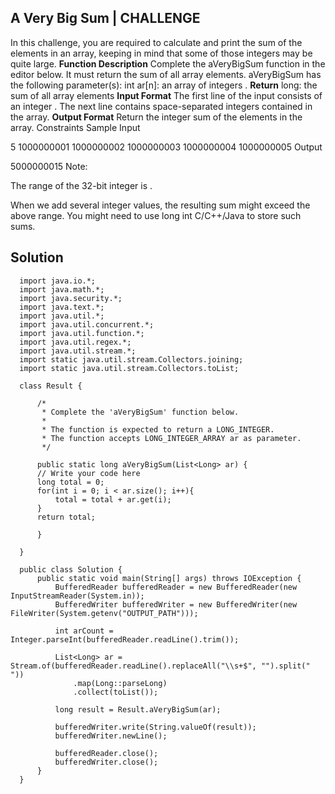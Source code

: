 ## A Very Big Sum | CHALLENGE
In this challenge, you are required to calculate and print the sum of the elements in an array, keeping in mind that some of those integers may be quite large.
**Function Description**
Complete the aVeryBigSum function in the editor below. It must return the sum of all array elements.
aVeryBigSum has the following parameter(s):
int ar[n]: an array of integers .
**Return**
long: the sum of all array elements
**Input Format**
The first line of the input consists of an integer .
The next line contains  space-separated integers contained in the array.
**Output Format**
Return the integer sum of the elements in the array.
Constraints
Sample Input

5
1000000001 1000000002 1000000003 1000000004 1000000005
Output

5000000015
Note:

The range of the 32-bit integer is .

When we add several integer values, the resulting sum might exceed the above range. You might need to use long int C/C++/Java to store such sums.

##  Solution
      import java.io.*;
      import java.math.*;
      import java.security.*;
      import java.text.*;
      import java.util.*;
      import java.util.concurrent.*;
      import java.util.function.*;
      import java.util.regex.*;
      import java.util.stream.*;
      import static java.util.stream.Collectors.joining;
      import static java.util.stream.Collectors.toList;
      
      class Result {
      
          /*
           * Complete the 'aVeryBigSum' function below.
           *
           * The function is expected to return a LONG_INTEGER.
           * The function accepts LONG_INTEGER_ARRAY ar as parameter.
           */
      
          public static long aVeryBigSum(List<Long> ar) {
          // Write your code here
          long total = 0;
          for(int i = 0; i < ar.size(); i++){
              total = total + ar.get(i);
          }
          return total;
      
          }
      
      }
      
      public class Solution {
          public static void main(String[] args) throws IOException {
              BufferedReader bufferedReader = new BufferedReader(new InputStreamReader(System.in));
              BufferedWriter bufferedWriter = new BufferedWriter(new FileWriter(System.getenv("OUTPUT_PATH")));
      
              int arCount = Integer.parseInt(bufferedReader.readLine().trim());
      
              List<Long> ar = Stream.of(bufferedReader.readLine().replaceAll("\\s+$", "").split(" "))
                  .map(Long::parseLong)
                  .collect(toList());
      
              long result = Result.aVeryBigSum(ar);
      
              bufferedWriter.write(String.valueOf(result));
              bufferedWriter.newLine();
      
              bufferedReader.close();
              bufferedWriter.close();
          }
      }
      
